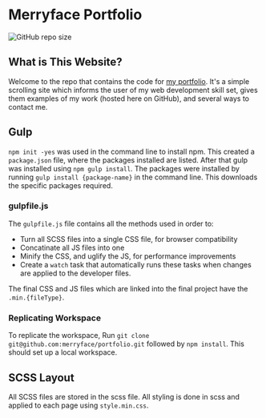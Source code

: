 # Merryface Portfolio
![GitHub repo size](https://img.shields.io/github/repo-size/merryface/portfolio?logo=GitHub&style=for-the-badge)

## What is This Website?<br>
Welcome to the repo that contains the code for [my portfolio](https://merryface.github.io/portfolio/). It's a simple scrolling site which informs the user of my web development skill set, gives them examples of my work (hosted here on GitHub), and several ways to contact me.


## Gulp
`npm init -yes` was used in the command line to install npm. This created a `package.json` file, where the packages installed are listed. After that gulp was installed using `npm gulp install`.
The packages were installed by running `gulp install {package-name}` in the command line. This downloads the specific packages required.

### gulpfile.js
The `gulpfile.js` file contains all the methods used in order to:
- Turn all SCSS files into a single CSS file, for browser compatibility
- Concatinate all JS files into one
- Minify the CSS, and uglify the JS, for performance improvements
- Create a `watch` task that automatically runs these tasks when changes are applied to the developer files.

The final CSS and JS files which are linked into the final project have the `.min.{fileType}`.

### Replicating Workspace
To replicate the workspace, Run `git clone git@github.com:merryface/portfolio.git` followed by `npm install`. This should set up a local workspace.

## SCSS Layout
All SCSS files are stored in the scss file. All styling is done in scss and applied to each page using `style.min.css`.

